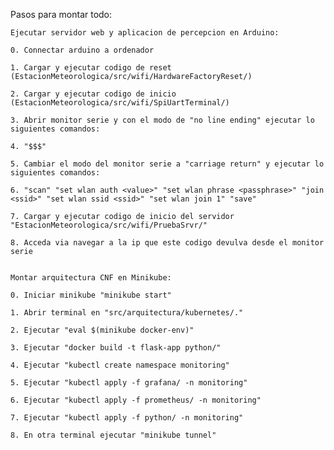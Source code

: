 Pasos para montar todo:

    
    Ejecutar servidor web y aplicacion de percepcion en Arduino: 

    0. Connectar arduino a ordenador

    1. Cargar y ejecutar codigo de reset (EstacionMeteorologica/src/wifi/HardwareFactoryReset/)

    2. Cargar y ejecutar codigo de inicio (EstacionMeteorologica/src/wifi/SpiUartTerminal/)

    3. Abrir monitor serie y con el modo de "no line ending" ejecutar lo siguientes comandos:

    4. "$$$"

    5. Cambiar el modo del monitor serie a "carriage return" y ejecutar lo siguientes comandos:

    6. "scan" "set wlan auth <value>" "set wlan phrase <passphrase>" "join <ssid>" "set wlan ssid <ssid>" "set wlan join 1" "save"

    7. Cargar y ejecutar codigo de inicio del servidor "EstacionMeteorologica/src/wifi/PruebaSrvr/"

    8. Acceda via navegar a la ip que este codigo devulva desde el monitor serie

    
    Montar arquitectura CNF en Minikube:

    0. Iniciar minikube "minikube start"
    
    1. Abrir terminal en "src/arquitectura/kubernetes/."
    
    2. Ejecutar "eval $(minikube docker-env)"
    
    3. Ejecutar "docker build -t flask-app python/"
    
    4. Ejecutar "kubectl create namespace monitoring"
    
    5. Ejecutar "kubectl apply -f grafana/ -n monitoring"
    
    6. Ejecutar "kubectl apply -f prometheus/ -n monitoring"
    
    7. Ejecutar "kubectl apply -f python/ -n monitoring"
    
    8. En otra terminal ejecutar "minikube tunnel"

